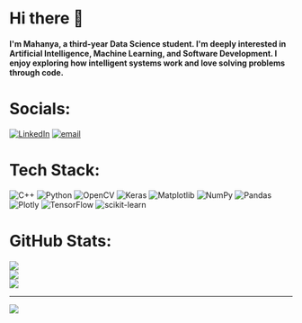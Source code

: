# Hi there 👋
#### I'm Mahanya, a third-year Data Science student. I'm deeply interested in Artificial Intelligence, Machine Learning, and Software Development. I enjoy exploring how intelligent systems work and love solving problems through code.

# Socials:
[![LinkedIn](https://img.shields.io/badge/LinkedIn-%230077B5.svg?logo=linkedin&logoColor=white)](https://www.linkedin.com/in/mahanya-b-k-35b274307/) [![email](https://img.shields.io/badge/Email-D14836?logo=gmail&logoColor=white)](mailto:mahanya2726@gmail.com) 

# Tech Stack:
![C++](https://img.shields.io/badge/c++-%2300599C.svg?style=plastic&logo=c%2B%2B&logoColor=white) ![Python](https://img.shields.io/badge/python-3670A0?style=plastic&logo=python&logoColor=ffdd54) ![OpenCV](https://img.shields.io/badge/opencv-%23white.svg?style=plastic&logo=opencv&logoColor=white) ![Keras](https://img.shields.io/badge/Keras-%23D00000.svg?style=plastic&logo=Keras&logoColor=white) ![Matplotlib](https://img.shields.io/badge/Matplotlib-%23ffffff.svg?style=plastic&logo=Matplotlib&logoColor=black) ![NumPy](https://img.shields.io/badge/numpy-%23013243.svg?style=plastic&logo=numpy&logoColor=white) ![Pandas](https://img.shields.io/badge/pandas-%23150458.svg?style=plastic&logo=pandas&logoColor=white) ![Plotly](https://img.shields.io/badge/Plotly-%233F4F75.svg?style=plastic&logo=plotly&logoColor=white) ![TensorFlow](https://img.shields.io/badge/TensorFlow-%23FF6F00.svg?style=plastic&logo=TensorFlow&logoColor=white) ![scikit-learn](https://img.shields.io/badge/scikit--learn-%23F7931E.svg?style=plastic&logo=scikit-learn&logoColor=white)
# GitHub Stats:
![](https://github-readme-stats.vercel.app/api?username=mahanya2726&theme=dark&hide_border=false&include_all_commits=true&count_private=false)<br/>
![](https://nirzak-streak-stats.vercel.app/?user=mahanya2726&theme=dark&hide_border=false)<br/>
![](https://github-readme-stats.vercel.app/api/top-langs/?username=mahanya2726&theme=dark&hide_border=false&include_all_commits=true&count_private=false&layout=compact)

---
[![](https://visitcount.itsvg.in/api?id=mahanya2726&icon=0&color=0)](https://visitcount.itsvg.in)

<!-- Proudly created with GPRM ( https://gprm.itsvg.in ) -->
